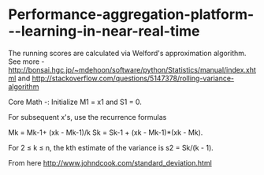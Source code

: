 Performance-aggregation-platform---learning-in-near-real-time
=============================================================

The running scores are calculated via Welford's approximation algorithm. See more -
http://bonsai.hgc.jp/~mdehoon/software/python/Statistics/manual/index.xhtml and 
http://stackoverflow.com/questions/5147378/rolling-variance-algorithm

Core Math -:
Initialize M1 = x1 and S1 = 0.

For subsequent x's, use the recurrence formulas

Mk = Mk-1+ (xk - Mk-1)/k 
Sk = Sk-1 + (xk - Mk-1)*(xk - Mk).

For 2 ≤ k ≤ n, the kth estimate of the variance is s2 = Sk/(k - 1).

From here http://www.johndcook.com/standard_deviation.html
